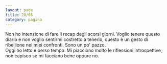 ```yaml
--- 
layout: page
title: 28/06
category: pagina
---
```


Non ho intenzione di fare il recap degli scorsi giorni. Voglio tenere questo
diario e non voglio sentirmi costretto a tenerlo, questo è un gesto di
ribellione nei miei confronti. Sono un po' pazzo.  
Oggi ho letto e perso tempo. Mi piacciono molto le riflessioni introspettive,
non capisco se mi facciano bene oppure no.
